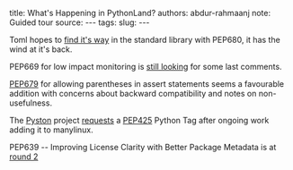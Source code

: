 title: What's Happening in PythonLand?
authors: abdur-rahmaanj
note: Guided tour
source: ---
tags: 
slug: ---

Toml hopes to [find it's way](https://www.python.org/dev/peps/pep-0680/) in the standard library with PEP680, it has the wind at it's back. 

PEP669 for low impact monitoring is [still looking](https://discuss.python.org/t/pep-669-low-impact-monitoring-for-cpython/13018) for some last comments.

[PEP679](https://discuss.python.org/t/pep-679-allow-parentheses-in-assert-statements/13003) for allowing parentheses in assert statements seems a favourable addition with concerns about backward compatibility and notes on non-usefulness.


The [Pyston](https://github.com/pyston/pyston) project [requests](https://discuss.python.org/t/pep425-python-tag-for-pyston/13039) a [PEP425](https://www.python.org/dev/peps/pep-0425/) Python Tag after ongoing work adding it to manylinux.



PEP639 -- Improving License Clarity with Better Package Metadata is at [round 2](https://discuss.python.org/t/pep-639-round-2-improving-license-clarity-with-better-package-metadata/12622)